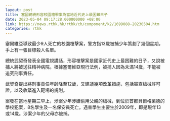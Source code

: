 ```yaml
---
layout: post
title: 塞國總統形容校園槍擊案為當地近代史上最困難日子
date: 2023-05-04 09:17:28.000000000 +08:00
link: https://news.rthk.hk/rthk/ch/component/k2/1699088-20230504.htm
categories: rthk
---
```


塞爾維亞導致最少9人死亡的校園槍擊案，警方指13歲被捕少年策劃了幾個星期，手上有一張目標殺人名單。

總統武契奇發表全國電視講話，形容槍擊案是國家近代史上最困難的日子，又說被捕人將被送往精神病院。根據塞爾維亞現行法例，被捕人因為未滿14歲，不能被追究刑事責任。

武契奇提出將刑事責任年齡降至12歲，又建議幾項改革措施，包括審查槍械許可證，以及收緊進入靶場的規則。

案發在當地星期三早上，涉案少年涉嫌偷用父親的槍械，到位於首都貝爾格萊德的學校犯案，8名學生及一名保安員死亡。遇害學生主要生於2009年，即是現年13或14歲。涉案少年的父母亦被捕。
